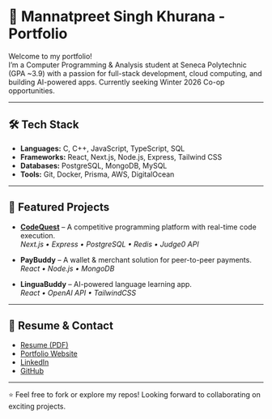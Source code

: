 # 🚀 Mannatpreet Singh Khurana - Portfolio

Welcome to my portfolio!  
I’m a Computer Programming & Analysis student at Seneca Polytechnic (GPA ~3.9) with a passion for full-stack development, cloud computing, and building AI-powered apps. Currently seeking Winter 2026 Co-op opportunities.

---

## 🛠 Tech Stack
- **Languages:** C, C++, JavaScript, TypeScript, SQL  
- **Frameworks:** React, Next.js, Node.js, Express, Tailwind CSS  
- **Databases:** PostgreSQL, MongoDB, MySQL  
- **Tools:** Git, Docker, Prisma, AWS, DigitalOcean  

---

## 📂 Featured Projects
- **[CodeQuest](https://codequest.mkhurana.com)** – A competitive programming platform with real-time code execution.  
  _Next.js • Express • PostgreSQL • Redis • Judge0 API_

- **PayBuddy** – A wallet & merchant solution for peer-to-peer payments.  
  _React • Node.js • MongoDB_

- **LinguaBuddy** – AI-powered language learning app.  
  _React • OpenAI API • TailwindCSS_

---

## 📄 Resume & Contact
- [Resume (PDF)](link-to-your-resume)  
- [Portfolio Website](https://mkhurana.com)  
- [LinkedIn](https://linkedin.com/in/yourprofile)  
- [GitHub](https://github.com/kanwaljot17)  

---

⭐️ Feel free to fork or explore my repos! Looking forward to collaborating on exciting projects.
